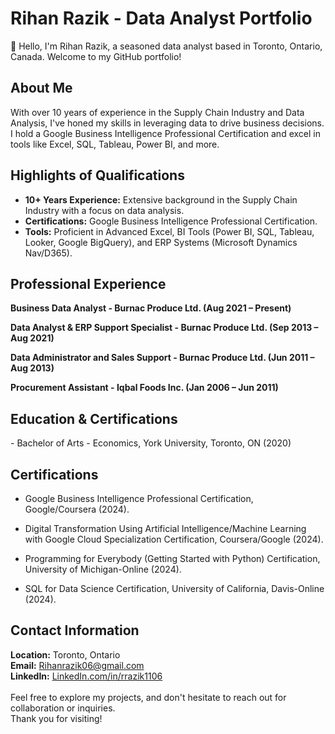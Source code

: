 # <h1><b>Rihan Razik - Data Analyst Portfolio</b></h1>

👋 Hello, I'm Rihan Razik, a seasoned data analyst based in Toronto, Ontario, Canada. Welcome to my GitHub portfolio!

<H2><B>About Me</B></H2>

With over 10 years of experience in the Supply Chain Industry and Data Analysis, I've honed my skills in leveraging data to drive business decisions. I hold a Google Business Intelligence Professional Certification and excel in tools like Excel, SQL, Tableau, Power BI, and more.

<H2><B>Highlights of Qualifications</B></H2>

- <b>10+ Years Experience:</b> Extensive background in the Supply Chain Industry with a focus on data analysis.<br>
- <b>Certifications:</b> Google Business Intelligence Professional Certification.<br>
- <b>Tools:</b> Proficient in Advanced Excel, BI Tools (Power BI, SQL, Tableau, Looker, Google BigQuery), and ERP Systems (Microsoft Dynamics Nav/D365).<br>

<H2><B>Professional Experience</B></H2>

<b>Business Data Analyst - Burnac Produce Ltd. (Aug 2021 – Present)</B>

<b>Data Analyst & ERP Support Specialist - Burnac Produce Ltd. (Sep 2013 – Aug 2021)</B>

<b>Data Administrator and Sales Support - Burnac Produce Ltd. (Jun 2011 – Aug 2013)</B>

<b>Procurement Assistant - Iqbal Foods Inc. (Jan 2006 – Jun 2011)</B>

<H2><B>Education & Certifications</B></H2>
- Bachelor of Arts - Economics, York University, Toronto, ON (2020)

<H2><B>Certifications</B></H2>

- Google Business Intelligence Professional Certification, Google/Coursera (2024).

- Digital Transformation Using Artificial Intelligence/Machine Learning with Google Cloud Specialization Certification, Coursera/Google (2024).
- Programming for Everybody (Getting Started with Python) Certification, University of Michigan-Online (2024).
- SQL for Data Science Certification, University of California, Davis-Online (2024).

<h2>Contact Information</B></H2>

<b>Location:</b> Toronto, Ontario<br>
<b>Email:</b> Rihanrazik06@gmail.com<br>
<b>LinkedIn:</b> <a href="https://www.LinkedIn.com/in/rrazik1106">LinkedIn.com/in/rrazik1106</a> <br>
<br>
Feel free to explore my projects, and don't hesitate to reach out for collaboration or inquiries. <br>Thank you for visiting!

<!---
rihanrazik/rihanrazik is a ✨ special ✨ repository because its `README.md` (this file) appears on your GitHub profile.
You can click the Preview link to take a look at your changes.
--->
